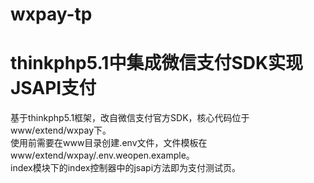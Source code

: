 # wxpay-tp
thinkphp5.1中集成微信支付SDK实现JSAPI支付  
===============
基于thinkphp5.1框架，改自微信支付官方SDK，核心代码位于www/extend/wxpay下。  
使用前需要在www目录创建.env文件，文件模板在www/extend/wxpay/.env.weopen.example。  
index模块下的index控制器中的jsapi方法即为支付测试页。  